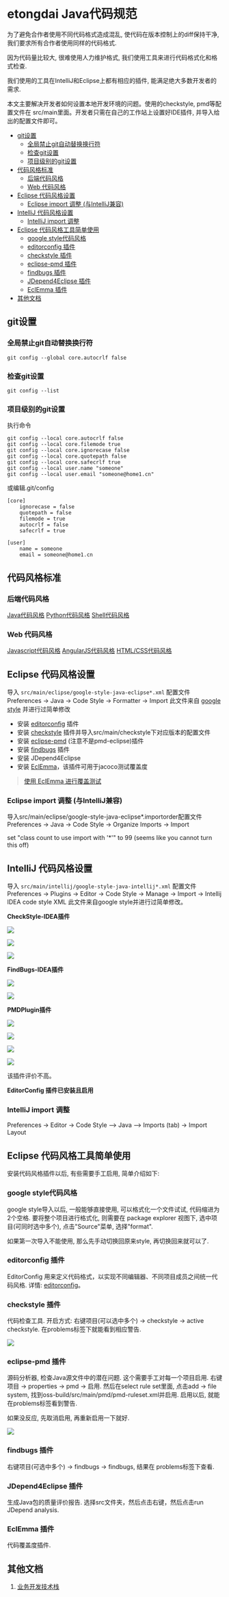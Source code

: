 # etongdai Java代码规范

为了避免合作者使用不同代码格式造成混乱, 使代码在版本控制上的diff保持干净, 我们要求所有合作者使用同样的代码格式.

因为代码量比较大, 很难使用人力维护格式, 我们使用工具来进行代码格式化和格式检查.

我们使用的工具在IntelliJ和Eclipse上都有相应的插件, 能满足绝大多数开发者的需求.

本文主要解决开发者如何设置本地开发环境的问题。使用的checkstyle, pmd等配置文件在 src/main里面。开发者只需在自己的工作站上设置好IDE插件, 并导入给出的配置文件即可。

<!-- vim-markdown-toc GFM -->
* [git设置](#git设置)
    * [全局禁止git自动替换换行符](#全局禁止git自动替换换行符)
    * [检查git设置](#检查git设置)
    * [项目级别的git设置](#项目级别的git设置)
* [代码风格标准](#代码风格标准)
    * [后端代码风格](#后端代码风格)
    * [Web 代码风格](#web-代码风格)
* [Eclipse 代码风格设置](#eclipse-代码风格设置)
    * [Eclipse import 调整 (与IntelliJ兼容)](#eclipse-import-调整-与intellij兼容)
* [IntelliJ 代码风格设置](#intellij-代码风格设置)
    * [IntelliJ import 调整](#intellij-import-调整)
* [Eclipse 代码风格工具简单使用](#eclipse-代码风格工具简单使用)
    * [google style代码风格](#google-style代码风格)
    * [editorconfig 插件](#editorconfig-插件)
    * [checkstyle 插件](#checkstyle-插件)
    * [eclipse-pmd 插件](#eclipse-pmd-插件)
    * [findbugs 插件](#findbugs-插件)
    * [JDepend4Eclipse 插件](#jdepend4eclipse-插件)
    * [EclEmma 插件](#eclemma-插件)
* [其他文档](#其他文档)

<!-- vim-markdown-toc -->

## git设置

### 全局禁止git自动替换换行符

```
git config --global core.autocrlf false
```

### 检查git设置

```
git config --list
```

### 项目级别的git设置

执行命令

```
git config --local core.autocrlf false
git config --local core.filemode true
git config --local core.ignorecase false
git config --local core.quotepath false
git config --local core.safecrlf true
git config --local user.name "someone"
git config --local user.email "someone@home1.cn"
```

或编辑.git/config

```
[core]
    ignorecase = false
    quotepath = false
    filemode = true
    autocrlf = false
    safecrlf = true

[user]
    name = someone
    email = someone@home1.cn
```

## 代码风格标准

### 后端代码风格

[Java代码风格](https://google.github.io/styleguide/javaguide.html)
[Python代码风格](https://google.github.io/styleguide/pyguide.html)
[Shell代码风格](https://google.github.io/styleguide/shell.xml)

### Web 代码风格

[Javascript代码风格](https://google.github.io/styleguide/javascriptguide.xml)
[AngularJS代码风格](https://google.github.io/styleguide/angularjs-google-style.html)
[HTML/CSS代码风格](://google.github.io/styleguide/htmlcssguide.xml)

## Eclipse 代码风格设置

导入 `src/main/eclipse/google-style-java-eclipse*.xml` 配置文件
Preferences -> Java -> Code Style -> Formatter -> Import
此文件来自 [google style](https://raw.githubusercontent.com/google/styleguide/gh-pages/eclipse-java-google-style.xml) 并进行过简单修改

+ 安装 [editorconfig](https://github.com/ncjones/editorconfig-eclipse#readme) 插件
+ 安装 [checkstyle](https://sourceforge.net/projects/eclipse-cs/) 插件并导入src/main/checkstyle下对应版本的配置文件
+ 安装 [eclipse-pmd](http://acanda.github.io/eclipse-pmd/) (注意不是pmd-eclipse)插件
+ 安装 [findbugs](https://github.com/findbugsproject/findbugs/releases) 插件
+ 安装 JDepend4Eclipse
+ 安装 [EclEmma](http://www.eclemma.org/)，该插件可用于jacoco测试覆盖度

> [使用 EclEmma 进行覆盖测试](http://www.ibm.com/developerworks/cn/java/j-lo-eclemma/index.html)

### Eclipse import 调整 (与IntelliJ兼容)

导入src/main/eclipse/google-style-java-eclipse*.importorder配置文件
Preferences -> Java -> Code Style -> Organize Imports -> Import

set "class count to use import with '*'" to 99 (seems like you cannot turn this off)

## IntelliJ 代码风格设置

导入 `src/main/intellij/google-style-java-intellij*.xml` 配置文件
Preferences -> Plugins -> Editor -> Code Style -> Manage -> Import -> Intellij IDEA code style XML
此文件来自google style并进行过简单修改。

**CheckStyle-IDEA插件**

![](src/readme/static/images/intellij_checkstyle_install.png)

![](src/readme/static/images/intellij_checkstyle_settings.png)

![](src/readme/static/images/intellij_checkstyle_view.png)

**FindBugs-IDEA插件** 

![](src/readme/static/images/intellij_findbugs_install.png)

![](src/readme/static/images/intellij_findbugs_view.png)

**PMDPlugin插件** 

![](src/readme/static/images/intellij_pmd_install.png)

![](src/readme/static/images/intellij_pmd_ruleset_settings.png)

![](src/readme/static/images/intellij_pmd_options_settings.png)

![](src/readme/static/images/intellij_pmd_run.png)

该插件评价不高。

**EditorConfig 插件已安装且启用**

### IntelliJ import 调整

Preferences -> Editor -> Code Style --> Java --> Imports (tab) -> Import Layout

## Eclipse 代码风格工具简单使用

安装代码风格插件以后, 有些需要手工启用, 简单介绍如下:

### google style代码风格

google style导入以后, 一般能够直接使用, 可以格式化一个文件试试, 代码缩进为2个空格. 要将整个项目进行格式化, 则需要在 package explorer 视图下, 选中项目(可同时选中多个), 点击"Source"菜单, 选择"format".

如果第一次导入不能使用, 那么先手动切换回原来style, 再切换回来就可以了.

### editorconfig 插件

EditorConfig 用来定义代码格式，以实现不同编辑器、不同项目成员之间统一代码风格. 详情: [editorconfig](https://github.com/ncjones/editorconfig-eclipse#readme)。

### checkstyle 插件

代码检查工具. 开启方式: 右键项目(可以选中多个) -> checkstyle -> active checkstyle. 在problems标签下就能看到相应警告. 

![](src/readme/static/images/eclipse-checkstyle-plugin.png)

### eclipse-pmd 插件

源码分析器, 检查Java源文件中的潜在问题. 这个需要手工对每一个项目启用. 右键项目 -> properties -> pmd -> 启用. 然后在select rule set里面, 点击add -> file system, 找到oss-build/src/main/pmd/pmd-ruleset.xml并启用. 启用以后, 就能在problems标签看到警告.

如果没反应, 先取消启用, 再重新启用一下就好. 

![](src/readme/static/images/eclipse-pmd-plugin.png)

### findbugs 插件

右键项目(可选中多个) -> findbugs -> findbugs, 结果在 problems标签下查看.

### JDepend4Eclipse 插件

生成Java包的质量评价报告. 选择src文件夹，然后点击右键，然后点击run JDepend analysis.

### EclEmma 插件

代码覆盖度插件.

## 其他文档
1. [业务开发技术栈](stack.md)

